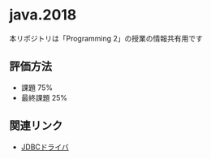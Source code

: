 # java.2018
本リポジトリは「Programming 2」の授業の情報共有用です

## 評価方法

- 課題 75%
- 最終課題 25%

## 関連リンク

- [JDBCドライバ](https://mariadb.com/kb/en/library/mariadb-connector-j/)